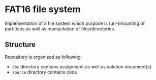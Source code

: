 # FAT16 file system

Implementation of a file system which purpose is (un-)mounting of partitions as well as manipulation of files/directories.

## Structure

Repository is organized as following:
- `doc` directory contains assignment as well as solution document(s)
- `source` directory contains code 
